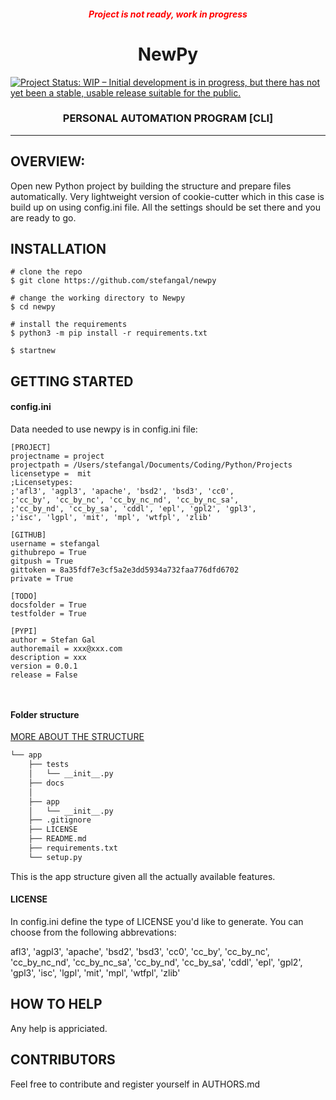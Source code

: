 <h5 style=color:red align="center">Project is not ready, work in progress</h5>
<h1 align="center"> NewPy </h1>

[![Project Status: WIP – Initial development is in progress, but there has not yet been a stable, usable release suitable for the public.](https://www.repostatus.org/badges/latest/wip.svg)](https://www.repostatus.org/#wip)

<h3 align="center"> 
PERSONAL AUTOMATION PROGRAM [CLI]
</h3>

<hr>

## OVERVIEW: ##
Open new Python project by building the structure and prepare files automatically. Very lightweight version of cookie-cutter which in this case is build up on using config.ini file. All the settings should be set there and you are ready to go.

## INSTALLATION ##
```code
# clone the repo
$ git clone https://github.com/stefangal/newpy

# change the working directory to Newpy
$ cd newpy

# install the requirements
$ python3 -m pip install -r requirements.txt

$ startnew
```

## GETTING STARTED ##

#### config.ini
Data needed to use newpy is in config.ini file:
```
[PROJECT]
projectname = project
projectpath = /Users/stefangal/Documents/Coding/Python/Projects
licensetype =  mit
;Licensetypes:
;'afl3', 'agpl3', 'apache', 'bsd2', 'bsd3', 'cc0',
;'cc_by', 'cc_by_nc', 'cc_by_nc_nd', 'cc_by_nc_sa',
;'cc_by_nd', 'cc_by_sa', 'cddl', 'epl', 'gpl2', 'gpl3',
;'isc', 'lgpl', 'mit', 'mpl', 'wtfpl', 'zlib'

[GITHUB]
username = stefangal
githubrepo = True
gitpush = True
gittoken = 8a35fdf7e3cf5a2e3dd5934a732faa776dfd6702
private = True

[TODO]
docsfolder = True
testfolder = True

[PYPI]
author = Stefan Gal
authoremail = xxx@xxx.com
description = xxx
version = 0.0.1
release = False



```

#### Folder structure
[MORE ABOUT THE STRUCTURE](https://docs.python-guide.org/writing/structure/)

```bash
└── app
    ├── tests
    │   └── __init__.py
    ├── docs
    │    
    ├── app
    │   └── __init__.py
    ├── .gitignore
    ├── LICENSE
    ├── README.md
    ├── requirements.txt
    └── setup.py
```
This is the app structure given all the actually available features.
   
#### LICENSE
In config.ini define the type of LICENSE you'd like to generate. 
You can choose from the following abbrevations:

afl3', 'agpl3', 'apache', 'bsd2', 'bsd3', 'cc0', 'cc_by', 'cc_by_nc',
'cc_by_nc_nd', 'cc_by_nc_sa', 'cc_by_nd', 'cc_by_sa', 'cddl', 'epl', 
'gpl2', 'gpl3', 'isc', 'lgpl', 'mit', 'mpl', 'wtfpl', 'zlib'



## HOW TO HELP ##

Any help is appriciated.

## CONTRIBUTORS ##

Feel free to contribute and register yourself in AUTHORS.md


